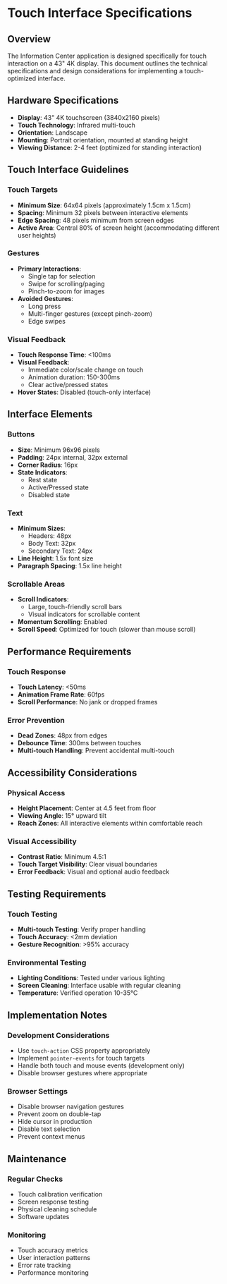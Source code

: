 # Touch Interface Specifications

## Overview
The Information Center application is designed specifically for touch interaction on a 43" 4K display. This document outlines the technical specifications and design considerations for implementing a touch-optimized interface.

## Hardware Specifications
- **Display**: 43" 4K touchscreen (3840x2160 pixels)
- **Touch Technology**: Infrared multi-touch
- **Orientation**: Landscape
- **Mounting**: Portrait orientation, mounted at standing height
- **Viewing Distance**: 2-4 feet (optimized for standing interaction)

## Touch Interface Guidelines

### Touch Targets
- **Minimum Size**: 64x64 pixels (approximately 1.5cm x 1.5cm)
- **Spacing**: Minimum 32 pixels between interactive elements
- **Edge Spacing**: 48 pixels minimum from screen edges
- **Active Area**: Central 80% of screen height (accommodating different user heights)

### Gestures
- **Primary Interactions**:
  - Single tap for selection
  - Swipe for scrolling/paging
  - Pinch-to-zoom for images
- **Avoided Gestures**:
  - Long press
  - Multi-finger gestures (except pinch-zoom)
  - Edge swipes

### Visual Feedback
- **Touch Response Time**: <100ms
- **Visual Feedback**:
  - Immediate color/scale change on touch
  - Animation duration: 150-300ms
  - Clear active/pressed states
- **Hover States**: Disabled (touch-only interface)

## Interface Elements

### Buttons
- **Size**: Minimum 96x96 pixels
- **Padding**: 24px internal, 32px external
- **Corner Radius**: 16px
- **State Indicators**:
  - Rest state
  - Active/Pressed state
  - Disabled state

### Text
- **Minimum Sizes**:
  - Headers: 48px
  - Body Text: 32px
  - Secondary Text: 24px
- **Line Height**: 1.5x font size
- **Paragraph Spacing**: 1.5x line height

### Scrollable Areas
- **Scroll Indicators**:
  - Large, touch-friendly scroll bars
  - Visual indicators for scrollable content
- **Momentum Scrolling**: Enabled
- **Scroll Speed**: Optimized for touch (slower than mouse scroll)

## Performance Requirements

### Touch Response
- **Touch Latency**: <50ms
- **Animation Frame Rate**: 60fps
- **Scroll Performance**: No jank or dropped frames

### Error Prevention
- **Dead Zones**: 48px from edges
- **Debounce Time**: 300ms between touches
- **Multi-touch Handling**: Prevent accidental multi-touch

## Accessibility Considerations

### Physical Access
- **Height Placement**: Center at 4.5 feet from floor
- **Viewing Angle**: 15° upward tilt
- **Reach Zones**: All interactive elements within comfortable reach

### Visual Accessibility
- **Contrast Ratio**: Minimum 4.5:1
- **Touch Target Visibility**: Clear visual boundaries
- **Error Feedback**: Visual and optional audio feedback

## Testing Requirements

### Touch Testing
- **Multi-touch Testing**: Verify proper handling
- **Touch Accuracy**: <2mm deviation
- **Gesture Recognition**: >95% accuracy

### Environmental Testing
- **Lighting Conditions**: Tested under various lighting
- **Screen Cleaning**: Interface usable with regular cleaning
- **Temperature**: Verified operation 10-35°C

## Implementation Notes

### Development Considerations
- Use `touch-action` CSS property appropriately
- Implement `pointer-events` for touch targets
- Handle both touch and mouse events (development only)
- Disable browser gestures where appropriate

### Browser Settings
- Disable browser navigation gestures
- Prevent zoom on double-tap
- Hide cursor in production
- Disable text selection
- Prevent context menus

## Maintenance

### Regular Checks
- Touch calibration verification
- Screen response testing
- Physical cleaning schedule
- Software updates

### Monitoring
- Touch accuracy metrics
- User interaction patterns
- Error rate tracking
- Performance monitoring
